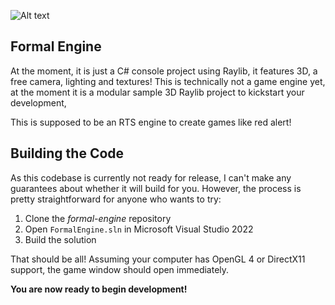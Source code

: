 ![Alt text](Images/banner.png?raw=true)

## Formal Engine

At the moment, it is just a C# console project using Raylib, it features 3D, a free camera, lighting and textures!
This is technically not a game engine yet, at the moment it is a modular sample 3D Raylib project to kickstart your development,

This is supposed to be an RTS engine to create games like red alert!

## Building the Code

As this codebase is currently not ready for release, I can't make any guarantees about whether it will build for you. However, the process is pretty straightforward for anyone who wants to try:

1. Clone the _formal-engine_ repository
2. Open `FormalEngine.sln` in Microsoft Visual Studio 2022
3. Build the solution

That should be all! Assuming your computer has OpenGL 4 or DirectX11 support, the game window should open immediately.

**You are now ready to begin development!**
